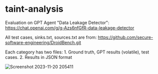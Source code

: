 # taint-analysis
Evaluation on GPT Agent "Data Leakage Detector": https://chat.openai.com/g/g-Azs6nfGfR-data-leakage-detector

All test cases, sinks.txt, sources.txt are from: https://github.com/secure-software-engineering/DroidBench.git

Each category has two files:  1. Ground truth, GPT results (volatile), test cases.
                              2. Results in JSON format




![Screenshot 2023-11-20 205411](https://github.com/har-s-riet/taint-analysis/assets/151479498/87a99edc-955a-4257-b43d-4b950eb84fed)
